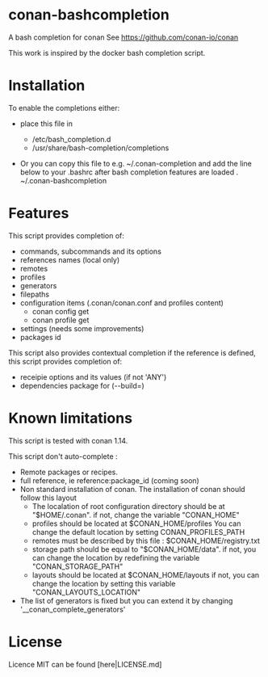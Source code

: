# conan-bashcompletion

A bash completion for conan
See https://github.com/conan-io/conan

This work is inspired by the docker bash completion script.

# Installation

To enable the completions either:
* place this file in 
    * /etc/bash_completion.d
    * /usr/share/bash-completion/completions

* Or you can copy this file to e.g. ~/.conan-completion and add the line
below to your .bashrc after bash completion features are loaded
. ~/.conan-bashcompletion


# Features

This script provides completion of:
  * commands, subcommands and its options
  * references names (local only)
  * remotes 
  * profiles 
  * generators
  * filepaths
  * configuration items (.conan/conan.conf and profiles content)
	* conan config get <tab><tab>
	* conan profile get <tab><tab>
  * settings (needs some improvements)
  * packages id


This script also provides contextual completion
if the reference is defined, this script provides completion of:
  - receipie options and its values (if not 'ANY')
  - dependencies package for (--build=<packX>)

# Known limitations

This script is tested with conan 1.14. 

This script don't auto-complete : 
 * Remote packages or recipes. 
 * full reference, ie reference:package_id (coming soon)
 * Non standard installation of conan. The installation of conan should follow this layout
	* The localation of root configuration directory should be at "$HOME/.conan".
	if not, change the variable "CONAN_HOME" 
	* profiles should be located at $CONAN_HOME/profiles
	You can change the default location by setting CONAN_PROFILES_PATH
	* remotes must be described by this file : $CONAN_HOME/registry.txt
	* storage path should be equal to "$CONAN_HOME/data". 
	if not, you can change the location by redefining the variable "CONAN_STORAGE_PATH"
	* layouts should be located at $CONAN_HOME/layouts
	if not, you can change the location by setting this variable "CONAN_LAYOUTS_LOCATION"
* The list of generators is fixed but you can extend it by changing '__conan_complete_generators'	

# License

Licence MIT can be found [here|LICENSE.md]

